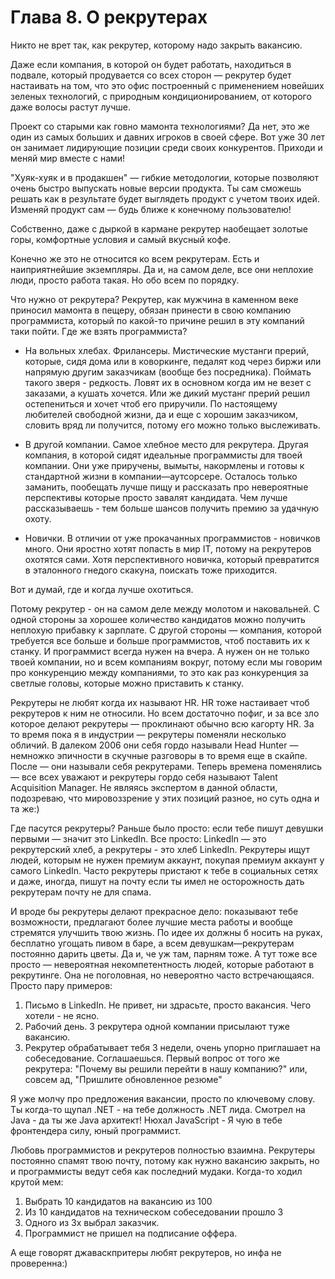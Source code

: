 # Глава 8. О рекрутерах

Никто не врет так, как рекрутер, которому надо закрыть вакансию.

Даже если компания, в которой он будет работать, находиться в подвале, который продувается со всех сторон — рекрутер будет настаивать на том, что это офис построенный с применением новейших зеленых технологий, с природным кондиционированием, от которого даже волосы растут лучше.

Проект со старыми как говно мамонта технологиями? Да нет, это же один из самых больших и давних игроков в своей сфере. Вот уже 30 лет он занимает лидирующие позиции среди своих конкурентов. Приходи и меняй мир вместе с нами!

"Хуяк-хуяк и в продакшен" — гибкие методологии, которые позволяют очень быстро выпускать новые версии продукта. Ты сам сможешь решать как в результате будет выглядеть продукт с учетом твоих идей. Изменяй продукт сам — будь ближе к конечному пользователю!

Собственно, даже с дыркой в кармане рекрутер наобещает золотые горы, комфортные условия и самый вкусный кофе.

Конечно же это не относится ко всем рекрутерам. Есть и наиприятнейшие экземпляры. Да и, на самом деле, все они неплохие люди, просто работа такая. Но обо всем по порядку.

Что нужно от рекрутера? Рекрутер, как мужчина в каменном веке приносил мамонта в пещеру, обязан принести в свою компанию программиста, который по какой-то причине решил в эту компаний таки пойти. Где же взять программиста?

- На вольных хлебах. Фрилансеры. Мистические мустанги прерий, которые, сидя дома или в коворкинге, педалят код через биржи или напрямую другим заказчикам (вообще без посредника). Поймать такого зверя - редкость. Ловят их в основном когда им не везет с заказами, а кушать хочется. Или же дикий мустанг прерий решил остепениться и хочет чтоб его приручили. По настоящему любителей свободной жизни, да и еще с хорошим заказчиком, словить вряд ли получится, потому его можно только выслеживать.

- В другой компании. Самое хлебное место для рекрутера. Другая компания, в которой сидят идеальные программисты для твоей компании. Они уже приручены, вымыты, накормлены и готовы к стандартной жизни в компании—аутсорсере. Осталось только заманить, пообещать лучше пищу и рассказать про невероятные перспективы которые просто завалят кандидата. Чем лучше рассказываешь - тем больше шансов получить премию за удачную охоту.

- Новички. В отличии от уже прокачанных программистов - новичков много. Они яростно хотят попасть в мир IT, потому на рекрутеров охотятся сами. Хотя перспективного новичка, который превратится в эталонного гнедого скакуна, поискать тоже приходится.

Вот и думай, где и когда лучше охотиться.

Потому рекрутер - он на самом деле между молотом и наковальней. С одной стороны за хорошее количество кандидатов можно получить неплохую прибавку к зарплате. С другой стороны — компания, которой требуется все больше и больше программистов, чтоб поставить их к станку. И программист всегда нужен на вчера. А нужен он не только твоей компании, но и всем компаниям вокруг, потому если мы говорим про конкуренцию между компаниями, то это как раз конкуренция за светлые головы, которые можно приставить к станку.

Рекрутеры не любят когда их называют HR. HR тоже настаивает чтоб рекрутеров к ним не относили. Но всем достаточно пофиг, и за все зло которое делают рекрутеры — проклинают обычно всю кагорту HR. За то время пока я в индустрии — рекрутеры поменяли несколько обличий. В далеком 2006 они себя гордо называли Head Hunter — немножко эпичности в скучные разговоры в то время еще в скайпе. После — они называли себя рекрутерами. Теперь времена поменялись — все всех уважают и рекрутеры гордо себя называют Talent Acquisition Manager. Не являясь экспертом в данной области, подозреваю, что мировоззрение у этих позиций разное, но суть одна и та же:)

Где пасутся рекрутеры? Раньше было просто: если тебе пишут девушки первыми — значит это LinkedIn. Все просто: LinkedIn — это рекрутерский хлеб, а рекрутеры - это хлеб LinkedIn. Рекрутеры ищут людей, которым не нужен премиум аккаунт, покупая премиум аккаунт у самого LinkedIn. Часто рекрутеры пристают к тебе в социальных сетях и даже, иногда, пишут на почту если ты имел не осторожность дать рекрутерам почту не для спама.

И вроде бы рекрутеры делают прекрасное дело: показывают тебе возможности, предлагают более лучшие места работы и вообще стремятся улучшить твою жизнь. По идее их должны б носить на руках, бесплатно угощать пивом в баре, а всем девушкам—рекрутерам постоянно дарить цветы. Да и, че уж там, парням тоже. А тут тоже все просто — невероятная некомпетентность людей, которые работают в рекрутинге. Она не поголовная, но невероятно часто встречающаяся. Просто пару примеров:

1. Письмо в LinkedIn. Не привет, ни здрасьте, просто вакансия. Чего хотели - не ясно.
2. Рабочий день. 3 рекрутера одной компании присылают туже вакансию.
3. Рекрутер обрабатывает тебя 3 недели, очень упорно приглашает на собеседование. Соглашаешься. Первый вопрос от того же рекрутера: "Почему вы решили перейти в нашу компанию?" или, совсем ад, "Пришлите обновленное резюме"

Я уже молчу про предложения вакансии, просто по ключевому слову. Ты когда-то щупал .NET - на тебе должность .NET лида. Смотрел на Java - да ты же Java архитект! Нюхал JavaScript - Я чую в тебе фронтендера силу, юный программист.

Любовь программистов и рекрутеров полностью взаимна. Рекрутеры постоянно спамят твою почту, потому как нужно вакансию закрыть, но и программисты ведут себя как последний мудаки. Когда-то ходил крутой мем:

1. Выбрать 10 кандидатов на вакансию из 100
2. Из 10 кандидатов на техническом собеседовании прошло 3
3. Одного из 3х выбрал заказчик.
4. Программист не пришел на подписание оффера.

А еще говорят джаваскпритеры любят рекрутеров, но инфа не проверенна:)
